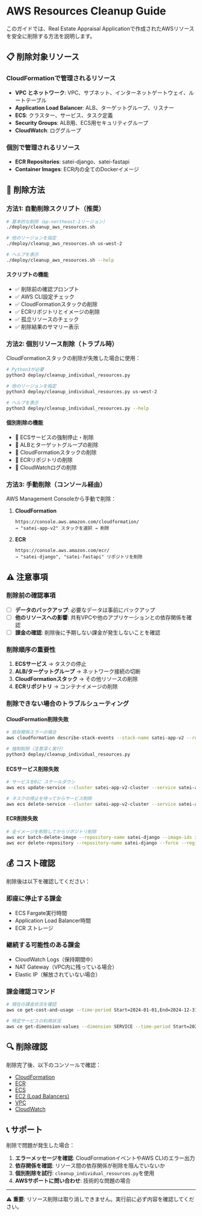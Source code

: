# AWS Resources Cleanup Guide

このガイドでは、Real Estate Appraisal Applicationで作成されたAWSリソースを安全に削除する方法を説明します。

## 📋 削除対象リソース

### CloudFormationで管理されるリソース
- **VPC とネットワーク**: VPC、サブネット、インターネットゲートウェイ、ルートテーブル
- **Application Load Balancer**: ALB、ターゲットグループ、リスナー
- **ECS**: クラスター、サービス、タスク定義
- **Security Groups**: ALB用、ECS用セキュリティグループ
- **CloudWatch**: ロググループ

### 個別で管理されるリソース
- **ECR Repositories**: satei-django、satei-fastapi
- **Container Images**: ECR内の全てのDockerイメージ

## 🚀 削除方法

### 方法1: 自動削除スクリプト（推奨）

```bash
# 基本的な削除（ap-northeast-1リージョン）
./deploy/cleanup_aws_resources.sh

# 他のリージョンを指定
./deploy/cleanup_aws_resources.sh us-west-2

# ヘルプを表示
./deploy/cleanup_aws_resources.sh --help
```

#### スクリプトの機能
- ✅ 削除前の確認プロンプト
- ✅ AWS CLI設定チェック
- ✅ CloudFormationスタックの削除
- ✅ ECRリポジトリとイメージの削除
- ✅ 孤立リソースのチェック
- ✅ 削除結果のサマリー表示

### 方法2: 個別リソース削除（トラブル時）

CloudFormationスタックの削除が失敗した場合に使用：

```bash
# Python3が必要
python3 deploy/cleanup_individual_resources.py

# 他のリージョンを指定
python3 deploy/cleanup_individual_resources.py us-west-2

# ヘルプを表示
python3 deploy/cleanup_individual_resources.py --help
```

#### 個別削除の機能
- 🔧 ECSサービスの強制停止・削除
- 🔧 ALBとターゲットグループの削除
- 🔧 CloudFormationスタックの削除
- 🔧 ECRリポジトリの削除
- 🔧 CloudWatchログの削除

### 方法3: 手動削除（コンソール経由）

AWS Management Consoleから手動で削除：

1. **CloudFormation**
   ```
   https://console.aws.amazon.com/cloudformation/
   → "satei-app-v2" スタックを選択 → 削除
   ```

2. **ECR**
   ```
   https://console.aws.amazon.com/ecr/
   → "satei-django", "satei-fastapi" リポジトリを削除
   ```

## ⚠️ 注意事項

### 削除前の確認事項
- [ ] **データのバックアップ**: 必要なデータは事前にバックアップ
- [ ] **他のリソースへの影響**: 共有VPCや他のアプリケーションとの依存関係を確認
- [ ] **課金の確認**: 削除後に予期しない課金が発生しないことを確認

### 削除順序の重要性
1. **ECSサービス** → タスクの停止
2. **ALB/ターゲットグループ** → ネットワーク接続の切断
3. **CloudFormationスタック** → その他リソースの削除
4. **ECRリポジトリ** → コンテナイメージの削除

### 削除できない場合のトラブルシューティング

#### CloudFormation削除失敗
```bash
# 依存関係エラーの場合
aws cloudformation describe-stack-events --stack-name satei-app-v2 --region ap-northeast-1

# 強制削除（注意深く実行）
python3 deploy/cleanup_individual_resources.py
```

#### ECSサービス削除失敗
```bash
# サービスを0に スケールダウン
aws ecs update-service --cluster satei-app-v2-cluster --service satei-app-v2-django-service --desired-count 0 --region ap-northeast-1

# タスクの停止を待ってからサービス削除
aws ecs delete-service --cluster satei-app-v2-cluster --service satei-app-v2-django-service --region ap-northeast-1
```

#### ECR削除失敗
```bash
# 全イメージを削除してからリポジトリ削除
aws ecr batch-delete-image --repository-name satei-django --image-ids imageTag=latest --region ap-northeast-1
aws ecr delete-repository --repository-name satei-django --force --region ap-northeast-1
```

## 💰 コスト確認

削除後は以下を確認してください：

### 即座に停止する課金
- ECS Fargate実行時間
- Application Load Balancer時間
- ECR ストレージ

### 継続する可能性のある課金
- CloudWatch Logs（保持期間中）
- NAT Gateway（VPC内に残っている場合）
- Elastic IP（解放されていない場合）

### 課金確認コマンド
```bash
# 現在の課金状況を確認
aws ce get-cost-and-usage --time-period Start=2024-01-01,End=2024-12-31 --granularity MONTHLY --metrics BlendedCost

# 特定サービスの利用状況
aws ce get-dimension-values --dimension SERVICE --time-period Start=2024-01-01,End=2024-12-31
```

## 🔍 削除確認

削除完了後、以下のコンソールで確認：

- [CloudFormation](https://console.aws.amazon.com/cloudformation/)
- [ECR](https://console.aws.amazon.com/ecr/)
- [ECS](https://console.aws.amazon.com/ecs/)
- [EC2 (Load Balancers)](https://console.aws.amazon.com/ec2/)
- [VPC](https://console.aws.amazon.com/vpc/)
- [CloudWatch](https://console.aws.amazon.com/cloudwatch/)

## 📞 サポート

削除で問題が発生した場合：

1. **エラーメッセージを確認**: CloudFormationイベントやAWS CLIのエラー出力
2. **依存関係を確認**: リソース間の依存関係が削除を阻んでいないか
3. **個別削除を試行**: `cleanup_individual_resources.py`を使用
4. **AWSサポートに問い合わせ**: 技術的な問題の場合

---

⚠️ **重要**: リソース削除は取り消しできません。実行前に必ず内容を確認してください。